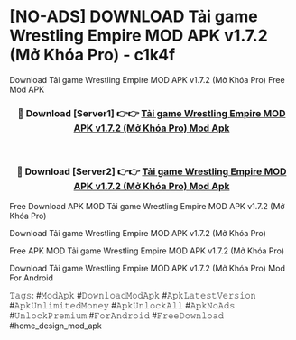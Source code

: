 # [NO-ADS] DOWNLOAD Tải game Wrestling Empire MOD APK v1.7.2 (Mở Khóa Pro) - c1k4f
Download Tải game Wrestling Empire MOD APK v1.7.2 (Mở Khóa Pro) Free Mod APK

<div align="center">
<h3>🔴 Download [Server1] 👉👉 <a href="https://apk-comot.site?title=Tải_game_Wrestling_Empire_MOD_APK_v1.7.2_(Mở_Khóa_Pro)">Tải game Wrestling Empire MOD APK v1.7.2 (Mở Khóa Pro) Mod Apk</a></h3><br>

<h3>🔴 Download [Server2] 👉👉 <a href="https://apk-comot.site?title=Tải_game_Wrestling_Empire_MOD_APK_v1.7.2_(Mở_Khóa_Pro)">Tải game Wrestling Empire MOD APK v1.7.2 (Mở Khóa Pro) Mod Apk</a></h3>
</div>


Free Download APK MOD Tải game Wrestling Empire MOD APK v1.7.2 (Mở Khóa Pro)

Download Tải game Wrestling Empire MOD APK v1.7.2 (Mở Khóa Pro) 

Free APK MOD Tải game Wrestling Empire MOD APK v1.7.2 (Mở Khóa Pro) 

Download Tải game Wrestling Empire MOD APK v1.7.2 (Mở Khóa Pro) Mod For Android

𝚃𝚊𝚐𝚜: #𝙼𝚘𝚍𝙰𝚙𝚔 #𝙳𝚘𝚠𝚗𝚕𝚘𝚊𝚍𝙼𝚘𝚍𝙰𝚙𝚔 #𝙰𝚙𝚔𝙻𝚊𝚝𝚎𝚜𝚝𝚅𝚎𝚛𝚜𝚒𝚘𝚗 #𝙰𝚙𝚔𝚄𝚗𝚕𝚒𝚖𝚒𝚝𝚎𝚍𝙼𝚘𝚗𝚎𝚢 #𝙰𝚙𝚔𝚄𝚗𝚕𝚘𝚌𝚔𝙰𝚕𝚕 #𝙰𝚙𝚔𝙽𝚘𝙰𝚍𝚜 #𝚄𝚗𝚕𝚘𝚌𝚔𝙿𝚛𝚎𝚖𝚒𝚞𝚖 #𝙵𝚘𝚛𝙰𝚗𝚍𝚛𝚘𝚒𝚍 #𝙵𝚛𝚎𝚎𝙳𝚘𝚠𝚗𝚕𝚘𝚊𝚍 #home_design_mod_apk